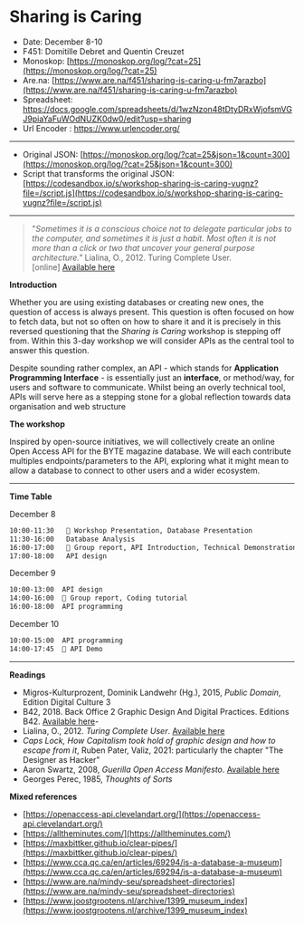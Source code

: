 # Sharing is Caring

- Date: December 8-10
- F451: Domitille Debret and Quentin Creuzet 
- Monoskop: [https://monoskop.org/log/?cat=25](https://monoskop.org/log/?cat=25)
- Are.na: [https://www.are.na/f451/sharing-is-caring-u-fm7arazbo](https://www.are.na/f451/sharing-is-caring-u-fm7arazbo)
- Spreadsheet: https://docs.google.com/spreadsheets/d/1wzNzon48tDtyDRxWjofsmVGJ9piaYaFuWOdNUZK0dw0/edit?usp=sharing
- Url Encoder : https://www.urlencoder.org/

---

- Original JSON: [https://monoskop.org/log/?cat=25&json=1&count=300](https://monoskop.org/log/?cat=25&json=1&count=300)
- Script that transforms the original JSON: [https://codesandbox.io/s/workshop-sharing-is-caring-vugnz?file=/script.js](https://codesandbox.io/s/workshop-sharing-is-caring-vugnz?file=/script.js)

---

> "*Sometimes it is a conscious choice not to delegate particular jobs to the computer, and sometimes it is just a habit. Most often it is not more than a click or two that uncover your general purpose architecture."* 
Lialina, O., 2012. Turing Complete User. [online] [Available here](http://www.contemporary-home-computing.org/turing-complete-user/)

**Introduction** 

Whether you are using existing databases or creating new ones, the question of access is always present. This question is often focused on how to fetch data, but not so often on how to share it and it is precisely in this reversed questioning that the *Sharing is Caring* workshop is stepping off from. Within this 3-day workshop we will consider APIs as the central tool to answer this question. 

Despite sounding rather complex, an API - which stands for **Application Programming Interface** - is essentially just an **interface**, or method/way, for users and software to communicate. Whilst being an overly technical tool, APIs will serve here as a stepping stone for a global reflection towards data organisation and web structure

**The workshop**

Inspired by open-source initiatives, we will collectively create an online Open Access API for the BYTE magazine database. We will each contribute multiples endpoints/parameters to the API, exploring what it might mean to allow a database to connect to other users and a wider ecosystem. 

---

**Time Table**  

December 8

```markdown
10:00-11:30   💬 Workshop Presentation, Database Presentation 
11:30-16:00   Database Analysis 
16:00-17:00   💬 Group report, API Introduction, Technical Demonstration 
17:00-18:00   API design
```

December 9

```markdown
10:00-13:00  API design
14:00-16:00  💬 Group report, Coding tutorial
16:00-18:00  API programming
```

December 10 

```markdown
10:00-15:00  API programming
14:00-17:45  💬 API Demo 
```

---

**Readings** 

- Migros-Kulturprozent, Dominik Landwehr (Hg.), 2015, *Public Domain*, Edition Digital Culture 3
- B42, 2018. Back Office 2 Graphic Design And Digital Practices. Editions B42. [Available here](http://www.revue-backoffice.com/numeros/02-penser-classer-representer)-
- Lialina, O., 2012. *Turing Complete User*. [Available here](http://www.contemporary-home-computing.org/turing-complete-user/)
- *Caps Lock, How Capitalism took hold of graphic design and how to escape from it*, Ruben Pater, Valiz, 2021: particularly the chapter "The Designer as Hacker"
- Aaron Swartz, 2008, *Guerilla Open Access Manifesto*. [Available here](https://ia800605.us.archive.org/15/items/GuerillaOpenAccessManifesto/Goamjuly2008.pdf)
- Georges Perec, 1985, *Thoughts of Sorts*

**Mixed references**

- [https://openaccess-api.clevelandart.org/](https://openaccess-api.clevelandart.org/)
- [https://alltheminutes.com/](https://alltheminutes.com/)
- [https://maxbittker.github.io/clear-pipes/](https://maxbittker.github.io/clear-pipes/)
- [https://www.cca.qc.ca/en/articles/69294/is-a-database-a-museum](https://www.cca.qc.ca/en/articles/69294/is-a-database-a-museum)
- [https://www.are.na/mindy-seu/spreadsheet-directories](https://www.are.na/mindy-seu/spreadsheet-directories)
- [https://www.joostgrootens.nl/archive/1399_museum_index](https://www.joostgrootens.nl/archive/1399_museum_index)
